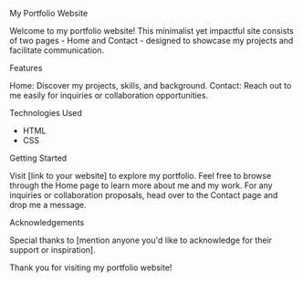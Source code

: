 My Portfolio Website

Welcome to my portfolio website! This minimalist yet impactful site consists of two pages - Home and Contact - designed to showcase my projects and facilitate communication.

Features

Home: Discover my projects, skills, and background.
Contact: Reach out to me easily for inquiries or collaboration opportunities.

Technologies Used

 - HTML
 - CSS
   
Getting Started

Visit [link to your website] to explore my portfolio. Feel free to browse through the Home page to learn more about me and my work. For any inquiries or collaboration proposals, head over to the Contact page and drop me a message.

Acknowledgements

Special thanks to [mention anyone you'd like to acknowledge for their support or inspiration].

Thank you for visiting my portfolio website!
